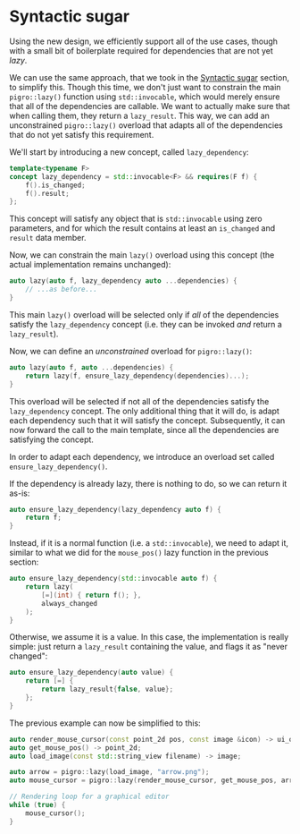 # Syntactic sugar

Using the new design, we efficiently support all of the use cases, though with a small bit of boilerplate required for dependencies that are not yet _lazy_.

We can use the same approach, that we took in the [Syntactic sugar](walkthrough/syntactic_sugar.md) section, to simplify this. Though this time, we don't just want to constrain the main `pigro::lazy()` function using `std::invocable`, which would merely ensure that all of the dependencies are callable. We want to actually make sure that when calling them, they return a `lazy_result`. This way, we can add an unconstrained `pigro::lazy()` overload that adapts all of the dependencies that do not yet satisfy this requirement.

We'll start by introducing a new concept, called `lazy_dependency`:
```cpp
template<typename F>
concept lazy_dependency = std::invocable<F> && requires(F f) {
    f().is_changed;
    f().result;
};
```

This concept will satisfy any object that is `std::invocable` using zero parameters, and for which the result contains at least an `is_changed` and `result` data member.

Now, we can constrain the main `lazy()` overload using this concept (the actual implementation remains unchanged):
```cpp
auto lazy(auto f, lazy_dependency auto ...dependencies) {
    // ...as before...
}
```

This main `lazy()` overload will be selected only if _all_ of the dependencies satisfy the `lazy_dependency` concept (i.e. they can be invoked _and_ return a `lazy_result`).

Now, we can define an _unconstrained_ overload for `pigro::lazy()`:
```cpp
auto lazy(auto f, auto ...dependencies) {
    return lazy(f, ensure_lazy_dependency(dependencies)...);
}
```

This overload will be selected if not all of the dependencies satisfy the `lazy_dependency` concept. The only additional thing that it will do, is adapt each dependency such that it will satisfy the concept. Subsequently, it can now forward the call to the main template, since all the dependencies are satisfying the concept.

In order to adapt each dependency, we introduce an overload set called `ensure_lazy_dependency()`.

If the dependency is already lazy, there is nothing to do, so we can return it as-is:
```cpp
auto ensure_lazy_dependency(lazy_dependency auto f) {
    return f;
}
```

Instead, if it is a normal function (i.e. a `std::invocable`), we need to adapt it, similar to what we did for the `mouse_pos()` lazy function in the previous section:
```cpp
auto ensure_lazy_dependency(std::invocable auto f) {
    return lazy(
        [=](int) { return f(); },
        always_changed
    );
}
```

Otherwise, we assume it is a value. In this case, the implementation is really simple: just return a `lazy_result` containing the value, and flags it as "never changed":
```cpp
auto ensure_lazy_dependency(auto value) {
    return [=] {
        return lazy_result{false, value};
    };
}
```

The previous example can now be simplified to this:
```cpp
auto render_mouse_cursor(const point_2d pos, const image &icon) -> ui_object;
auto get_mouse_pos() -> point_2d;
auto load_image(const std::string_view filename) -> image;

auto arrow = pigro::lazy(load_image, "arrow.png");
auto mouse_cursor = pigro::lazy(render_mouse_cursor, get_mouse_pos, arrow);

// Rendering loop for a graphical editor
while (true) {
    mouse_cursor();
}
```
